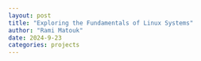 ```yaml
---
layout: post
title: "Exploring the Fundamentals of Linux Systems"
author: "Rami Matouk"
date: 2024-9-23
categories: projects
---
```

